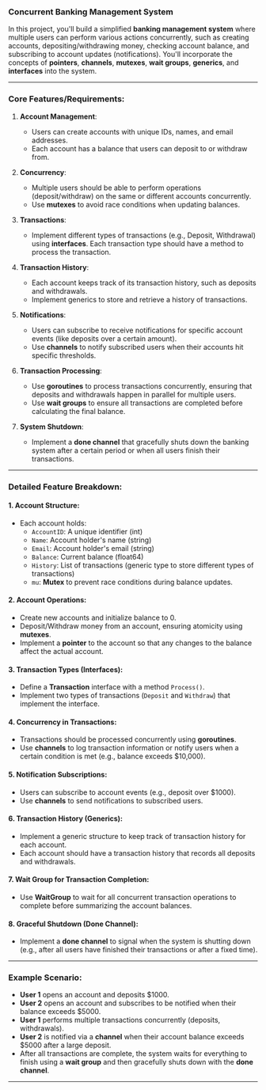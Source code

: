 ### **Concurrent Banking Management System**

In this project, you'll build a simplified **banking management system** where multiple users can perform various actions concurrently, such as creating accounts, depositing/withdrawing money, checking account balance, and subscribing to account updates (notifications). You'll incorporate the concepts of **pointers**, **channels**, **mutexes**, **wait groups**, **generics**, and **interfaces** into the system.

---

### **Core Features/Requirements:**

1. **Account Management**:
   - Users can create accounts with unique IDs, names, and email addresses.
   - Each account has a balance that users can deposit to or withdraw from.

2. **Concurrency**:
   - Multiple users should be able to perform operations (deposit/withdraw) on the same or different accounts concurrently.
   - Use **mutexes** to avoid race conditions when updating balances.

3. **Transactions**:
   - Implement different types of transactions (e.g., Deposit, Withdrawal) using **interfaces**. Each transaction type should have a method to process the transaction.

4. **Transaction History**:
   - Each account keeps track of its transaction history, such as deposits and withdrawals.
   - Implement generics to store and retrieve a history of transactions.

5. **Notifications**:
   - Users can subscribe to receive notifications for specific account events (like deposits over a certain amount).
   - Use **channels** to notify subscribed users when their accounts hit specific thresholds.

6. **Transaction Processing**:
   - Use **goroutines** to process transactions concurrently, ensuring that deposits and withdrawals happen in parallel for multiple users.
   - Use **wait groups** to ensure all transactions are completed before calculating the final balance.

7. **System Shutdown**:
   - Implement a **done channel** that gracefully shuts down the banking system after a certain period or when all users finish their transactions.

---

### **Detailed Feature Breakdown:**

#### 1. **Account Structure**:
   - Each account holds:
     - `AccountID`: A unique identifier (int)
     - `Name`: Account holder's name (string)
     - `Email`: Account holder's email (string)
     - `Balance`: Current balance (float64)
     - `History`: List of transactions (generic type to store different types of transactions)
     - `mu`: **Mutex** to prevent race conditions during balance updates.

#### 2. **Account Operations**:
   - Create new accounts and initialize balance to 0.
   - Deposit/Withdraw money from an account, ensuring atomicity using **mutexes**.
   - Implement a **pointer** to the account so that any changes to the balance affect the actual account.

#### 3. **Transaction Types (Interfaces)**:
   - Define a **Transaction** interface with a method `Process()`.
   - Implement two types of transactions (`Deposit` and `Withdraw`) that implement the interface.

#### 4. **Concurrency in Transactions**:
   - Transactions should be processed concurrently using **goroutines**.
   - Use **channels** to log transaction information or notify users when a certain condition is met (e.g., balance exceeds $10,000).

#### 5. **Notification Subscriptions**:
   - Users can subscribe to account events (e.g., deposit over $1000).
   - Use **channels** to send notifications to subscribed users.

#### 6. **Transaction History (Generics)**:
   - Implement a generic structure to keep track of transaction history for each account.
   - Each account should have a transaction history that records all deposits and withdrawals.

#### 7. **Wait Group for Transaction Completion**:
   - Use **WaitGroup** to wait for all concurrent transaction operations to complete before summarizing the account balances.

#### 8. **Graceful Shutdown (Done Channel)**:
   - Implement a **done channel** to signal when the system is shutting down (e.g., after all users have finished their transactions or after a fixed time).

---

### **Example Scenario**:

- **User 1** opens an account and deposits $1000.
- **User 2** opens an account and subscribes to be notified when their balance exceeds $5000.
- **User 1** performs multiple transactions concurrently (deposits, withdrawals).
- **User 2** is notified via a **channel** when their account balance exceeds $5000 after a large deposit.
- After all transactions are complete, the system waits for everything to finish using a **wait group** and then gracefully shuts down with the **done channel**.

---